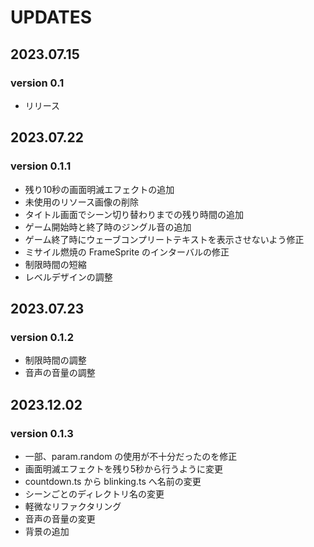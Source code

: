 # UPDATES

## 2023.07.15
### version 0.1
* リリース

## 2023.07.22
### version 0.1.1
* 残り10秒の画面明滅エフェクトの追加
* 未使用のリソース画像の削除
* タイトル画面でシーン切り替わりまでの残り時間の追加
* ゲーム開始時と終了時のジングル音の追加
* ゲーム終了時にウェーブコンプリートテキストを表示させないよう修正
* ミサイル燃焼の FrameSprite のインターバルの修正
* 制限時間の短縮
* レベルデザインの調整

## 2023.07.23
### version 0.1.2
* 制限時間の調整
* 音声の音量の調整

## 2023.12.02
### version 0.1.3
* 一部、param.random の使用が不十分だったのを修正
* 画面明滅エフェクトを残り5秒から行うように変更
* countdown.ts から blinking.ts へ名前の変更
* シーンごとのディレクトリ名の変更
* 軽微なリファクタリング
* 音声の音量の変更
* 背景の追加

